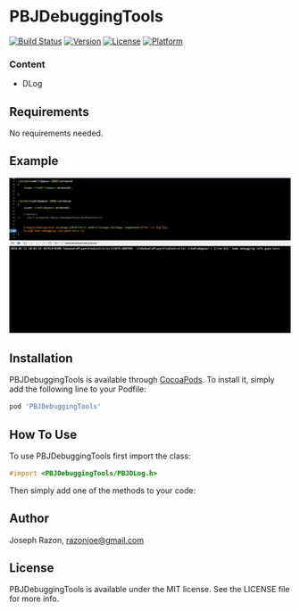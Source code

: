 # PBJDebuggingTools

[![Build Status](https://travis-ci.org/SnugJoker/PBJDebuggingTools.svg?branch=master)](https://travis-ci.org/SnugJoker/PBJDebuggingTools)
[![Version](https://img.shields.io/cocoapods/v/PBJDebuggingTools.svg?style=flat)](http://cocoapods.org/pods/PBJDebuggingTools)
[![License](https://img.shields.io/cocoapods/l/PBJDebuggingTools.svg?style=flat)](http://cocoapods.org/pods/PBJDebuggingTools)
[![Platform](https://img.shields.io/cocoapods/p/PBJDebuggingTools.svg?style=flat)](http://cocoapods.org/pods/PBJDebuggingTools)

### Content       
* DLog     

## Requirements
No requirements needed.

## Example
![Screenshot](Screenies/screenshot.png)

## Installation
PBJDebuggingTools is available through [CocoaPods](http://cocoapods.org). To install
it, simply add the following line to your Podfile:

```ruby
pod 'PBJDebuggingTools'
```

## How To Use
To use PBJDebuggingTools first import the class:

```objectivec
#import <PBJDebuggingTools/PBJDLog.h>
```

Then simply add one of the methods to your code:

## Author
Joseph Razon, razonjoe@gmail.com

## License
PBJDebuggingTools is available under the MIT license. See the LICENSE file for more info.
